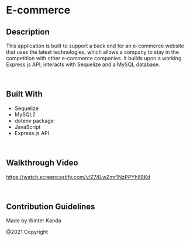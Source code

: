 # E-commerce

## Description
This application is built to support a back end for an e-commerce website that uses the latest technologies, which allows a company to stay in the competition with other e-commerce companies. It builds upon a working Express.js API, interacts with Sequelize and a MySQL database.

&nbsp;

## Built With
* Sequelize
* MySQL2
* dotenv package
* JavaScript
* Express.js API

&nbsp;


## Walkthrough Video
https://watch.screencastify.com/v/Z74LwZmr1NzPPYhIIBKd


&nbsp;


## Contribution Guidelines

Made by Winter Kanda 

@2021 Copyright